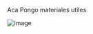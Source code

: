 Aca Pongo materiales utiles

![image](https://github.com/jporro/AnalisisNumerico/assets/103942784/698caa7c-6ee5-4dd4-90ea-d1613918eea7)
